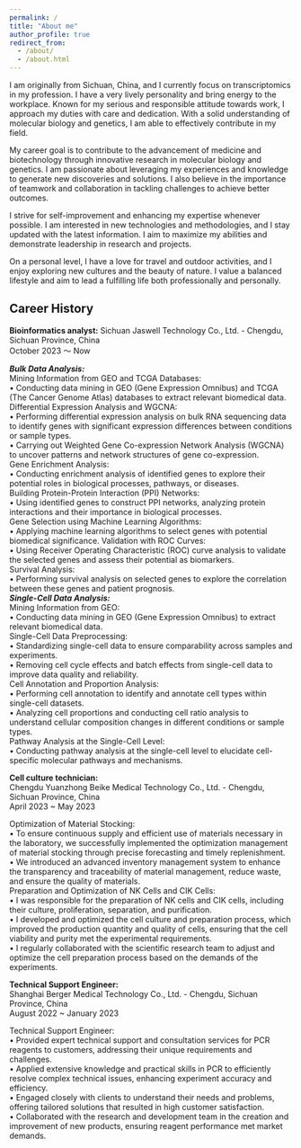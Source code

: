 ```yaml
---
permalink: /
title: "About me"
author_profile: true
redirect_from: 
  - /about/
  - /about.html
---
```


I am originally from Sichuan, China, and I currently focus on transcriptomics in my profession. I have a very lively personality and bring energy to the workplace. Known for my serious and responsible attitude towards work, I approach my duties with care and dedication. With a solid understanding of molecular biology and genetics, I am able to effectively contribute in my field.

My career goal is to contribute to the advancement of medicine and biotechnology through innovative research in molecular biology and genetics. I am passionate about leveraging my experiences and knowledge to generate new discoveries and solutions. I also believe in the importance of teamwork and collaboration in tackling challenges to achieve better outcomes.

I strive for self-improvement and enhancing my expertise whenever possible. I am interested in new technologies and methodologies, and I stay updated with the latest information. I aim to maximize my abilities and demonstrate leadership in research and projects.

On a personal level, I have a love for travel and outdoor activities, and I enjoy exploring new cultures and the beauty of nature. I value a balanced lifestyle and aim to lead a fulfilling life both professionally and personally.

Career History
---
**Bioinformatics analyst:** 
Sichuan Jaswell Technology Co., Ltd. - Chengdu, Sichuan Province, China \
October 2023 〜 Now

***Bulk Data Analysis:*** \
Mining Information from GEO and TCGA Databases: \
• Conducting data mining in GEO (Gene Expression Omnibus) and TCGA (The Cancer Genome Atlas) databases to extract relevant biomedical data. \
Differential Expression Analysis and WGCNA: \
• Performing differential expression analysis on bulk RNA sequencing data to identify genes with significant expression differences between conditions or sample types.\
• Carrying out Weighted Gene Co-expression Network Analysis (WGCNA) to uncover patterns and network structures of gene co-expression. \
Gene Enrichment Analysis: \
• Conducting enrichment analysis of identified genes to explore their potential roles in biological processes, pathways, or diseases. \
Building Protein-Protein Interaction (PPI) Networks: \
• Using identified genes to construct PPI networks, analyzing protein interactions and their importance in biological processes. \
Gene Selection using Machine Learning Algorithms: \
• Applying machine learning algorithms to select genes with potential biomedical significance. Validation with ROC Curves: \
• Using Receiver Operating Characteristic (ROC) curve analysis to validate the selected genes and assess their potential as biomarkers. \
Survival Analysis: \
• Performing survival analysis on selected genes to explore the correlation between these genes and patient prognosis. \
***Single-Cell Data Analysis:*** \
Mining Information from GEO:  \
• Conducting data mining in GEO (Gene Expression Omnibus) to extract relevant biomedical data. \
Single-Cell Data Preprocessing: \
• Standardizing single-cell data to ensure comparability across samples and experiments. \
• Removing cell cycle effects and batch effects from single-cell data to improve data quality and reliability. \
Cell Annotation and Proportion Analysis: \
• Performing cell annotation to identify and annotate cell types within single-cell datasets. \
• Analyzing cell proportions and conducting cell ratio analysis to understand cellular composition changes in different conditions or sample types. \
Pathway Analysis at the Single-Cell Level: \
• Conducting pathway analysis at the single-cell level to elucidate cell-specific molecular pathways and mechanisms. 

**Cell culture technician:** \
Chengdu Yuanzhong Beike Medical Technology Co., Ltd. - Chengdu, Sichuan Province, China \
April 2023 ~ May 2023 

Optimization of Material Stocking: \
• To ensure continuous supply and efficient use of materials necessary in the laboratory, we successfully implemented the optimization management of material stocking through precise forecasting and timely replenishment. \
• We introduced an advanced inventory management system to enhance the transparency and traceability of material management, reduce waste, and ensure the quality of materials. \
Preparation and Optimization of NK Cells and CIK Cells: \
• I was responsible for the preparation of NK cells and CIK cells, including their culture, proliferation, separation, and purification. \
• I developed and optimized the cell culture and preparation process, which improved the production quantity and quality of cells, ensuring that the cell viability and purity met the experimental requirements. \
• I regularly collaborated with the scientific research team to adjust and optimize the cell preparation process based on the demands of the experiments. 

**Technical Support Engineer:** \
Shanghai Berger Medical Technology Co., Ltd. - Chengdu, Sichuan Province, China \
August 2022 ~ January 2023 

Technical Support Engineer: \
• Provided expert technical support and consultation services for PCR reagents to customers, addressing their unique requirements and challenges. \
• Applied extensive knowledge and practical skills in PCR to efficiently resolve complex technical issues, enhancing experiment accuracy and efficiency. \
• Engaged closely with clients to understand their needs and problems, offering tailored solutions that resulted in high customer satisfaction. \
• Collaborated with the research and development team in the creation and improvement of new products, ensuring reagent performance met market demands. 
